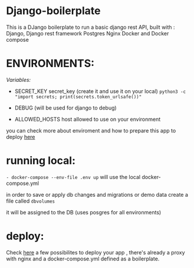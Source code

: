 # Django-boilerplate

This is a DJango boilerplate to run a basic django rest API, built with :
Django, Django rest framework
Postgres
Nginx
Docker and Docker compose

# ENVIRONMENTS:

*Variables:*
- SECRET_KEY 
secret_key (create it and use it on your local)
```python3 -c "import secrets; print(secrets.token_urlsafe())"```

- DEBUG (will be used for django to debug)

- ALLOWED_HOSTS host allowed to use on your environment

you can check more about enviroment and how to prepare this app to deploy [here](https://www.youtube.com/watch?v=nh1ynJGJuT8)
# running local:
```- docker-compose --env-file .env up``` will use the local docker-compose.yml

in order to save or apply db changes and migrations or demo data create a file called
```dbvolumes```

it will be assigned to the DB (uses posgres for all environments)

# deploy:

Check [here](https://www.youtube.com/watch?v=IoxHUrbiqUo) a few possibilites to deploy your app , there's already a proxy with nginx and a docker-compose.yml defined as a boilerplate.
